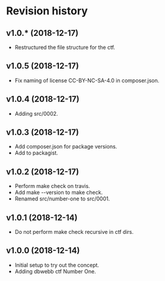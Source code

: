 Revision history
===================



v1.0.* (2018-12-17)
-------------------

* Restructured the file structure for the ctf.



v1.0.5 (2018-12-17)
-------------------

* Fix naming of license CC-BY-NC-SA-4.0 in composer.json.



v1.0.4 (2018-12-17)
-------------------

* Adding src/0002.



v1.0.3 (2018-12-17)
-------------------

* Add composer.json for package versions.
* Add to packagist.



v1.0.2 (2018-12-17)
-------------------

* Perform make check on travis.
* Add make --version to make check.
* Renamed src/number-one to src/0001.



v1.0.1 (2018-12-14)
-------------------

* Do not perform make check recursive in ctf dirs.



v1.0.0 (2018-12-14)
-------------------

* Initial setup to try out the concept.
* Adding dbwebb ctf Number One.
